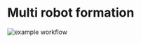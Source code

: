 # Multi robot formation
![example workflow](https://github.com/xinchihuang/multi_robot_formation.git/actions/workflows/pylint/dge.svg)